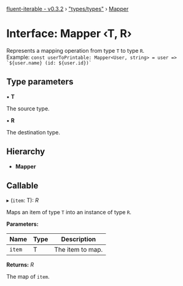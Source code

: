 [fluent-iterable - v0.3.2](../README.md) › ["types/types"](../modules/_types_types_.md) › [Mapper](_types_types_.mapper.md)

# Interface: Mapper ‹**T, R**›

Represents a mapping operation from type `T` to type `R`.<br>
  Example: ``const userToPrintable: Mapper<User, string> = user => `${user.name} (id: ${user.id})` ``

## Type parameters

▪ **T**

The source type.

▪ **R**

The destination type.

## Hierarchy

* **Mapper**

## Callable

▸ (`item`: T): *R*

Maps an item of type `T` into an instance of type `R`.

**Parameters:**

Name | Type | Description |
------ | ------ | ------ |
`item` | T | The item to map. |

**Returns:** *R*

The map of `item`.
